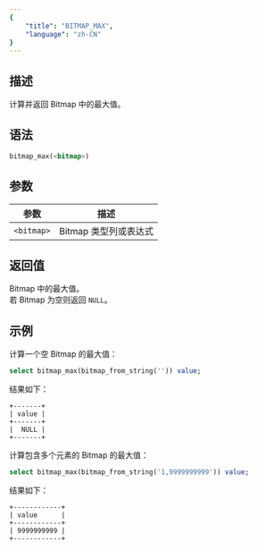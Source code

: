```yaml
---
{
    "title": "BITMAP_MAX",
    "language": "zh-CN"
}
---
```


## 描述

计算并返回 Bitmap 中的最大值。

## 语法

```sql
bitmap_max(<bitmap>)
```

## 参数

| 参数        | 描述             |
|-----------|----------------|
| `<bitmap>` | Bitmap 类型列或表达式 |

## 返回值

Bitmap 中的最大值。  
若 Bitmap 为空则返回 `NULL`。

## 示例

计算一个空 Bitmap 的最大值：

```sql
select bitmap_max(bitmap_from_string('')) value;
```

结果如下：

```text
+-------+
| value |
+-------+
|  NULL |
+-------+
```

计算包含多个元素的 Bitmap 的最大值：

```sql
select bitmap_max(bitmap_from_string('1,9999999999')) value;
```

结果如下：

```text
+------------+
| value      |
+------------+
| 9999999999 |
+------------+
```
